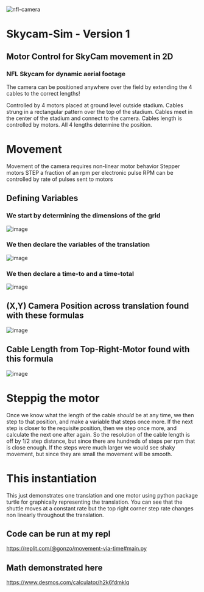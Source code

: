 ![nfl-camera](https://user-images.githubusercontent.com/22437742/196407908-cf30e197-1789-40a8-95c8-85206209ca5d.jpg)
# Skycam-Sim - Version 1

## Motor Control for SkyCam movement in 2D

### NFL Skycam for dynamic aerial footage


The camera can be positioned anywhere over the field by extending the 4 cables to the correct lengths!

Controlled by 4 motors placed at ground level outside stadium.
Cables strung in a rectangular pattern over the top of the stadium.
Cables meet in the center of the stadium and connect to the camera.
Cables length is controlled by motors.
All 4 lengths determine the position.

# Movement
Movement of the camera requires non-linear motor behavior
Stepper motors STEP a fraction of an rpm per electronic pulse
RPM can be controlled by rate of pulses sent to motors

## Defining Variables

### We start by determining the dimensions of the grid

![image](https://user-images.githubusercontent.com/22437742/196411690-18810a2d-2860-47a4-bd04-6d09efc81c22.png)

### We then declare the variables of the translation

![image](https://user-images.githubusercontent.com/22437742/196411988-76732b6d-7b40-4e05-bcfc-9a6930f4b04a.png)

### We then declare a time-to and a time-total

![image](https://user-images.githubusercontent.com/22437742/196412625-fafc8d33-6a49-435f-b22b-c55925f699d4.png)

## (X,Y) Camera Position across translation found with these formulas

![image](https://user-images.githubusercontent.com/22437742/196412707-f9860628-331d-4ae5-967b-d64d702c3059.png)

## Cable Length from Top-Right-Motor found with this formula 

![image](https://user-images.githubusercontent.com/22437742/196414562-5f51b5f6-e9d3-4876-b39b-f2f97f648c0a.png)


# Steppig the motor

Once we know what the length of the cable *should* be at any time, we then step to that position, and make a variable that steps once more. If the next step is closer to the requisite position, then we step once more, and calculate the next one after again. So the resolution of the cable length is off by 1/2 step distance, but since there are hundreds of steps per rpm that is close enough. If the steps were much larger we would see shaky movement, but since they are small the movement will be smooth.

# This instantiation

This just demonstrates one translation and one motor using python package turtle for graphically representing the translation. You can see that the shuttle moves at a constant rate but the top right corner step rate changes non linearly throughout the translation.

## Code can be run at my repl

https://replit.com/@gonzo/movement-via-time#main.py

## Math demonstrated here

https://www.desmos.com/calculator/h2k6fdmklq
